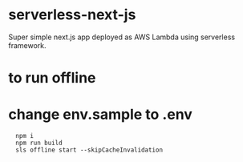 # serverless-next-js

Super simple next.js app deployed as AWS Lambda using serverless framework.

# to run offline
# change env.sample to .env

```
  npm i
  npm run build
  sls offline start --skipCacheInvalidation
```

